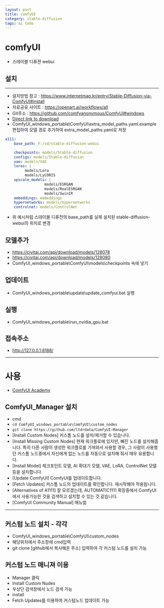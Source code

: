 ```yaml
---
layout: post
title: comfyUI
category: stable-diffusion
tags: ai todo
---
```


# comfyUI
* 스테이블 디퓨젼 webui
## 설치
---

* 설치방법 참고 : <https://www.internetmap.kr/entry/Stable-Diffusion-via-ComfyUI#install>
* 자료공유 사이트 : <https://openart.ai/workflows/all>
* Git주소 : <https://github.com/comfyanonymous/ComfyUI#windows>
* [Direct link to download](https://github.com/comfyanonymous/ComfyUI/releases/download/latest/ComfyUI_windows_portable_nvidia_cu121_or_cpu.7z)
* ComfyUI_windows_portable\ComfyUI\extra_model_paths.yaml.example 편집하여 모델 경로 추가하여 extra_model_paths.yaml로 저장

```yaml
a111:
    base_path: F:/sd/stable-diffusion-webui

    checkpoints: models/Stable-diffusion
    configs: models/Stable-diffusion
    vae: models/VAE
    loras: |
         models/Lora
         models/LyCORIS
    upscale_models: |
                  models/ESRGAN
                  models/RealESRGAN
                  models/SwinIR
    embeddings: embeddings
    hypernetworks: models/hypernetworks
    controlnet: models/ControlNet
```

* 위 예시처럼 스테이블 디퓨전의 base_path를 실제 설치된 stable-diffusion-webui의 위치로 변경

## 모델추가
* <https://civitai.com/api/download/models/128078>
* <https://civitai.com/api/download/models/128080>
* ComfyUI_windows_portable\ComfyUI\models\checkpoints 속에 넣기

## 업데이트
* ComfyUI_windows_portable\update\update_comfyui.bat 실행

## 실행
* ComfyUI_windows_portable\run_nvidia_gpu.bat

## 접속주소
* <http://127.0.0.1:8188/>

---

# 사용
* [ComfyUI Academy](https://openart.ai/workflows/academy)

## ComfyUI_Manager 설치
* cmd
* ```cd ComfyUI_windows_portable\ComfyUI\custom_nodes```
* ```git clone https://github.com/ltdrdata/ComfyUI-Manager```
* [Install Custom Nodes] 커스톰 노드를 설치/제거할 수 있습니다. 
* [Install Missing Custom Nodes] 현재 워크플로에 있지만, 빠진 노드를 설치해줍니다. 특히 다른 사람이 생성한 워크플로를 가져와서 사용할 경우, 그 사람이 사용했던 커스톰 노드중에서 자신에게 없는 노드를 자동으로 설치해 줘서 매우 유용합니다.
* [Install Model] 체크포인트 모델, AI 확대기 모델, VAE, LoRA, ControlNet 모델 등을 설치합니다.
* [Update ComfyUI] ComfyUI를 업데이트합니다.
* [Fetch Updates] 커스톰 노드의 업데이트를 확인합니다. 재시작해야 적용됩니다.
* [Alternatives of A1111] 잘 모르겠는데, AUTOMATIC1111 확장중에서 ComfyUI에서 사용가능한 것을 검색하고 설치할 수 있는 것 같습니다.
* [ComfyUI Community Manual] 매뉴얼

---

## 커스텀 노드 설치 - 각각
* ComfyUI_windows_portable\ComfyUI\custom_nodes
* 해당위치에서 주소창에 cmd입력
* git clone [github에서 복사해온 주소] 입력하여 각 커스텀 노드를 설치 가능

## 커스텀 노드 매니져 이용
* Manager 클릭
* Install Custom Nudes
* 우상단 검색창에서 노드 검색 가능
* install
* Fetch Updates를 이용하여 커스텀노드 업데이트 가능